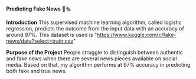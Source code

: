 **Predicting Fake News** 📑🗞️

**Introduction**
This supervised machine learning algorithm, called logistic regression, predicts the outcome from the input data with an accuracy of around 97%. This dataset is used is "https://www.kaggle.com/c/fake-news/data?select=train.csv"

**Purpose of the Project**
People struggle to distinguish between authentic and fake news when there are several news pieces available on social media. Based on that, my algorithm performs at 97% accuracy in predicting both fake and true news.
